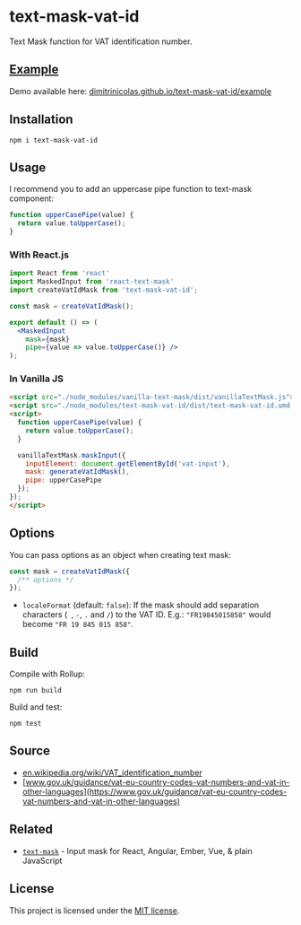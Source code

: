 # text-mask-vat-id

Text Mask function for VAT identification number.

## [Example](https://dimitrinicolas.github.io/text-mask-vat-id/example/)

Demo available here: [dimitrinicolas.github.io/text-mask-vat-id/example](https://dimitrinicolas.github.io/text-mask-vat-id/example/)

## Installation

```console
npm i text-mask-vat-id
```

## Usage

I recommend you to add an uppercase pipe function to text-mask component:

```js
function upperCasePipe(value) {
  return value.toUpperCase();
}
```

### With React.js

```jsx
import React from 'react'
import MaskedInput from 'react-text-mask'
import createVatIdMask from 'text-mask-vat-id';

const mask = createVatIdMask();

export default () => (
  <MaskedInput
    mask={mask}
    pipe={value => value.toUpperCase()} />
);
```

### In Vanilla JS

```html
<script src="./node_modules/vanilla-text-mask/dist/vanillaTextMask.js"></script>
<script src="./node_modules/text-mask-vat-id/dist/text-mask-vat-id.umd.min.js"></script>
<script>
  function upperCasePipe(value) {
    return value.toUpperCase();
  }

  vanillaTextMask.maskInput({
    inputElement: document.getElementById('vat-input'),
    mask: generateVatIdMask(),
    pipe: upperCasePipe
  });
});
</script>
  ```

## Options

You can pass options as an object when creating text mask:

```js
const mask = createVatIdMask({
  /** options */
});
```

- `localeFormat` (default: `false`): If the mask should add separation
characters (` `, `-`, `.` and `/`) to the VAT ID. E.g.: `"FR19845015858"` would
become `"FR 19 845 015 858"`.

## Build

Compile with Rollup:

```console
npm run build
```

Build and test:

```console
npm test
```

## Source

- [en.wikipedia.org/wiki/VAT_identification_number](https://en.wikipedia.org/wiki/VAT_identification_number)
- [www.gov.uk/guidance/vat-eu-country-codes-vat-numbers-and-vat-in-other-languages](https://www.gov.uk/guidance/vat-eu-country-codes-vat-numbers-and-vat-in-other-languages)

## Related

- [`text-mask`](https://github.com/text-mask/text-mask) - Input mask for React, Angular, Ember, Vue, & plain JavaScript

## License

This project is licensed under the [MIT license](LICENSE).
